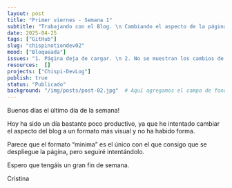 ```yaml
---
layout: post
title: "Primer viernes - Semana 1"
subtitle: "Trabajando con el Blog. \n Cambiando el aspecto de la página"
date: 2025-04-25
tags: ["GitHub"]
slug: "chispinotiondev02"
mood: ["Bloqueada"]
issues: "1. Página deja de cargar. \n 2. No se muestran los cambios de la apariencia"
resources:  []
projects: ["Chispi-DevLog"]
publish: true
status: "Publicado"
background: "/img/posts/post-02.jpg"  # Aquí agregamos el campo de fondo
---
```


Buenos días el último día de la semana!

Hoy ha sido un día bastante poco productivo, ya que he intentado cambiar el aspecto del blog a un formato más visual y no ha habido forma.

Parece que el formato “minima” es el único con el que consigo que se despliegue la página, pero seguiré intentándolo.

Espero que tengáis un gran fin de semana.

Cristina
